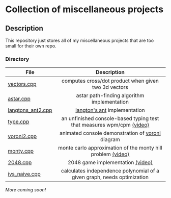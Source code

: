 # Collection of miscellaneous projects 

## Description
This repository just stores all of my miscellaneous projects that are too small for their own repo.

### Directory

| File          | Description   |
| ------------- |:-------------:|
| [vectors.cpp](https://github.com/alecstem/lib/blob/main/math/vectors.cpp)           | computes cross/dot product when given two 3d vectors     |
| [astar.cpp](https://github.com/alecstem/lib/blob/main/algo/astar.cpp)                      | astar path-finding algorithm implementation           |
| [langtons_ant2.cpp](https://github.com/alecstem/lib/blob/main/algo/langtons_ant2.cpp) | [langton's ant](https://en.wikipedia.org/wiki/Langton%27s_ant) implementation |
| [type.cpp](https://github.com/alecstem/lib/tree/main/algo/type) | an unfinished console-based typing test that measures wpm/cpm [(video)](https://www.youtube.com/watch?v=oW_xD7zLnd4)
| [voroni2.cpp](https://github.com/alecstem/lib/tree/main/algo/voroni2.cpp) | animated console demonstration of [voroni](https://en.wikipedia.org/wiki/Voronoi_diagram) diagram |
| [monty.cpp](https://github.com/alecstem/misc/blob/main/math/monty.cpp) | monte carlo approximation of the monty hill problem [(video)](https://www.youtube.com/watch?v=yzxzJx5UqS0)
| [2048.cpp](https://github.com/alecstem/misc/blob/main/algo/2048.cpp) | 2048 game implementation [(video)](https://www.youtube.com/watch?v=gN5qSHX9RLQ) |
| [ivs_naive.cpp](https://github.com/alecstem/misc/blob/main/math/ivs_naive.cpp) | calculates independence polynomial of a given graph, needs optimization |

_More coming soon!_
